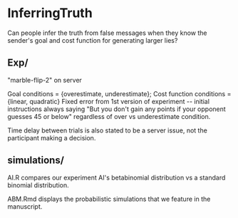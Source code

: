 # InferringTruth

Can people infer the truth from false messages when they know the sender's goal and cost function for generating larger lies?

## Exp/
"marble-flip-2" on server

Goal conditions = {overestimate, underestimate}; Cost function conditions = {linear, quadratic}
Fixed error from 1st version of experiment -- initial instructions always saying "But you don't gain any points if your opponent guesses 45 or below" regardless of over vs underestimate condition. 

Time delay between trials is also stated to be a server issue, not the participant making a decision.


## simulations/
AI.R compares our experiment AI's betabinomial distribution vs a standard binomial distribution.

ABM.Rmd displays the probabilistic simulations that we feature in the manuscript.
